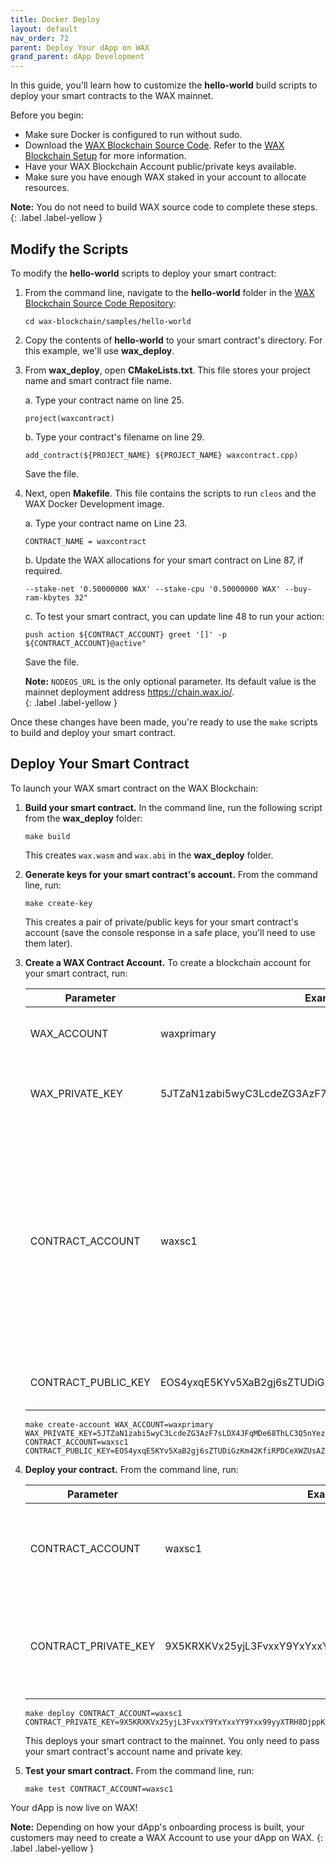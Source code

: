```yaml
---
title: Docker Deploy
layout: default
nav_order: 72
parent: Deploy Your dApp on WAX
grand_parent: dApp Development
---
```


In this guide, you'll learn how to customize the **hello-world** build scripts to deploy your smart contracts to the WAX mainnet.

Before you begin:

* Make sure Docker is configured to run without sudo. 
* Download the <a href="https://github.com/worldwide-asset-exchange/wax-blockchain" target="_blank">WAX Blockchain Source Code</a>. Refer to the [WAX Blockchain Setup](/docs/blockchain_setup) for more information.
* Have your WAX Blockchain Account public/private keys available.
* Make sure you have enough WAX staked in your account to allocate resources. 

<strong>Note:</strong> You do not need to build WAX source code to complete these steps. 
{: .label .label-yellow }

## Modify the Scripts

To modify the **hello-world** scripts to deploy your smart contract:

1. From the command line, navigate to the **hello-world** folder in the <a href="https://github.com/worldwide-asset-exchange/wax-blockchain" target="_blank">WAX Blockchain Source Code Repository</a>:

    ```shell
    cd wax-blockchain/samples/hello-world
    ```

3. Copy the contents of **hello-world** to your smart contract's directory. For this example, we'll use **wax_deploy**. 

4. From **wax_deploy**, open **CMakeLists.txt**. This file stores your project name and smart contract file name.

    a. Type your contract name on line 25.
    ```shell
    project(waxcontract)
    ```

    b. Type your contract's filename on line 29.

    ```shell
    add_contract(${PROJECT_NAME} ${PROJECT_NAME} waxcontract.cpp)
    ```

    Save the file. 

5. Next, open **Makefile**. This file contains the scripts to run `cleos` and the WAX Docker Development image.

    a. Type your contract name on Line 23.
    ```shell
    CONTRACT_NAME = waxcontract
    ```

    b. Update the WAX allocations for your smart contract on Line 87, if required.
    ```shell
    --stake-net '0.50000000 WAX' --stake-cpu '0.50000000 WAX' --buy-ram-kbytes 32"
    ```

    c. To test your smart contract, you can update line 48 to run your action:

    ```shell
    push action ${CONTRACT_ACCOUNT} greet '[]' -p ${CONTRACT_ACCOUNT}@active"
    ```

    Save the file.


    <strong>Note:</strong> `NODEOS_URL` is the only optional parameter. Its default value is the mainnet deployment address https://chain.wax.io/.  
    {: .label .label-yellow }

Once these changes have been made, you're ready to use the `make` scripts to build and deploy your smart contract.

## Deploy Your Smart Contract

To launch your WAX smart contract on the WAX Blockchain:

1. **Build your smart contract.** In the command line, run the following script from the **wax_deploy** folder:

    ```shell
    make build
    ```

    This creates `wax.wasm` and `wax.abi` in the **wax_deploy** folder.

2. **Generate keys for your smart contract's account.** From the command line, run:

    ```shell
    make create-key
    ```

    This creates a pair of private/public keys for your smart contract's account (save the console response in a safe place, you'll need to use them later).

4. **Create a WAX Contract Account.** To create a blockchain account for your smart contract, run:

    <table>
    <thead>
    <tr>
    <th style="width:28%">Parameter</th>
    <th>Example</th>
    <th>Description</th>
    </tr>
    </thead>

    <tbody>
    <tr>
    <td>WAX_ACCOUNT</td>
    <td>waxprimary</td>
    <td>Your dApp Developer Account name.</td>
    </tr>

    <tr>
    <td>WAX_PRIVATE_KEY</td>
    <td>5JTZaN1zabi5wyC3LcdeZG3AzF7sLDX4JFqMDe68ThLC3Q5nYez</td>
    <td>Private key for your dApp Developer Account.</td>
    </tr>

    <tr>
    <td>CONTRACT_ACCOUNT</td>
    <td>waxsc1</td>
    <td>Specify a new name for your smart contract account. Account names must be less than 13 characters and only contain letters [a-z] and numbers [1-5].</td>
    </tr>

    <tr>
    <td>CONTRACT_PUBLIC_KEY</td>
    <td>EOS4yxqE5KYv5XaB2gj6sZTUDiGzKm42KfiRPDCeXWZUsAZZVXk1F</td>
    <td>New public key that you created in Step 2.</td>
    </tr>
    </tbody>
    </table>
 
    ```shell
    make create-account WAX_ACCOUNT=waxprimary WAX_PRIVATE_KEY=5JTZaN1zabi5wyC3LcdeZG3AzF7sLDX4JFqMDe68ThLC3Q5nYez CONTRACT_ACCOUNT=waxsc1 CONTRACT_PUBLIC_KEY=EOS4yxqE5KYv5XaB2gj6sZTUDiGzKm42KfiRPDCeXWZUsAZZVXk1F
    ```

5. **Deploy your contract.** From the command line, run: 

    <table>
    <thead>
    <tr>
    <th style="width:28%">Parameter</th>
    <th>Example</th>
    <th>Description</th>
    </tr>
    </thead>

    <tbody>
    <tr>
    <td>CONTRACT_ACCOUNT</td>
    <td>waxsc1</td>
    <td>The name you specified for your smart contract's account.</td>
    </tr>

    <tr>
    <td>CONTRACT_PRIVATE_KEY</td>
    <td>9X5KRXKVx25yjL3FvxxY9YxYxxYY9Yxx99yyXTRH8DjppKpD9tKtVz</td>
    <td>Private key for your smart contract's account (that you created in Step 2).</td>
    </tr>
    </tbody>
    </table>

    ```shell
    make deploy CONTRACT_ACCOUNT=waxsc1 CONTRACT_PRIVATE_KEY=9X5KRXKVx25yjL3FvxxY9YxYxxYY9Yxx99yyXTRH8DjppKpD9tKtVz
    ```

    This deploys your smart contract to the mainnet. You only need to pass your smart contract's account name and private key.

5. **Test your smart contract.** From the command line, run:

    ```shell
    make test CONTRACT_ACCOUNT=waxsc1
    ```

Your dApp is now live on WAX! 

<strong>Note:</strong> Depending on how your dApp's onboarding process is built, your customers may need to create a WAX Account to use your dApp on WAX.
{: .label .label-yellow }

